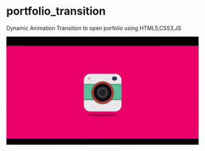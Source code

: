 # portfolio_transition
Dynamic Animation Transition to open porfolio using HTML5,CSS3,JS

![](https://github.com/Ajay8302/portfolio_transition/blob/master/P1.gif)
